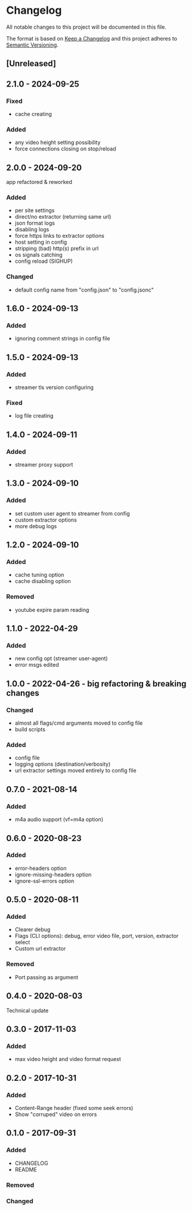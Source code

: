 # Changelog
All notable changes to this project will be documented in this file.

The format is based on [Keep a Changelog](http://keepachangelog.com/en/1.0.0/)
and this project adheres to [Semantic Versioning](http://semver.org/spec/v2.0.0.html).

## [Unreleased]

## 2.1.0 - 2024-09-25
### Fixed
- cache creating
### Added
- any video height setting possibility
- force connections closing on stop/reload

## 2.0.0 - 2024-09-20
app refactored & reworked
### Added
- per site settings
- direct/no extractor (returning same url)
- json format logs
- disabling logs
- force https links to extractor options
- host setting in config
- stripping (bad) http(s) prefix in url
- os signals catching
- config reload (SIGHUP)
### Changed
- default config name from "config.json" to "config.jsonc"

## 1.6.0 - 2024-09-13
### Added           
- ignoring comment strings in config file

## 1.5.0 - 2024-09-13
### Added
- streamer tls version configuring
### Fixed
- log file creating

## 1.4.0 - 2024-09-11
### Added
- streamer proxy support

## 1.3.0 - 2024-09-10
### Added
- set custom user agent to streamer from config
- custom extractor options
- more debug logs

## 1.2.0 - 2024-09-10
### Added
- cache tuning option
- cache disabling option
### Removed
- youtube expire param reading
  
## 1.1.0 - 2022-04-29
### Added
- new config opt (streamer user-agent)
- error msgs edited

## 1.0.0 - 2022-04-26 - big refactoring & breaking changes
### Changed
- almost all flags/cmd arguments moved to config file
- build scripts
### Added
- config file
- logging options (destination/verbosity)
- url extractor settings moved entirely to config file

## 0.7.0 - 2021-08-14
### Added
- m4a audio support (vf=m4a option)

## 0.6.0 - 2020-08-23
### Added
- error-headers option
- ignore-missing-headers option
- ignore-ssl-errors option

## 0.5.0 - 2020-08-11
### Added
- Clearer debug
- Flags (CLI options): debug, error video file, port, version, extractor select
- Custom url extractor
### Removed
- Port passing as argument

## 0.4.0 - 2020-08-03
Technical update

## 0.3.0 - 2017-11-03
### Added
- max video height and video format request

## 0.2.0 - 2017-10-31
### Added
- Content-Range header (fixed some seek errors)
- Show "corruped" video on errors

## 0.1.0 - 2017-09-31
### Added
- CHANGELOG
- README

### Removed

### Changed
